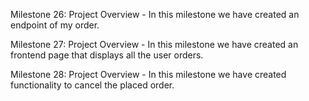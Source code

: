 Milestone 26: Project Overview -
In this milestone we have created an endpoint of my order.

Milestone 27: Project Overview -
In this milestone we have created an frontend page that displays all the user orders.

Milestone 28: Project Overview -
In this milestone we have created functionality to cancel the placed order.
